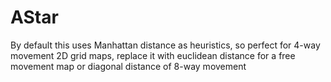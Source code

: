 # AStar

By default this uses Manhattan distance as heuristics, so perfect for 4-way movement 2D grid maps,
replace it with euclidean distance for a free movement map or diagonal distance of 8-way movement